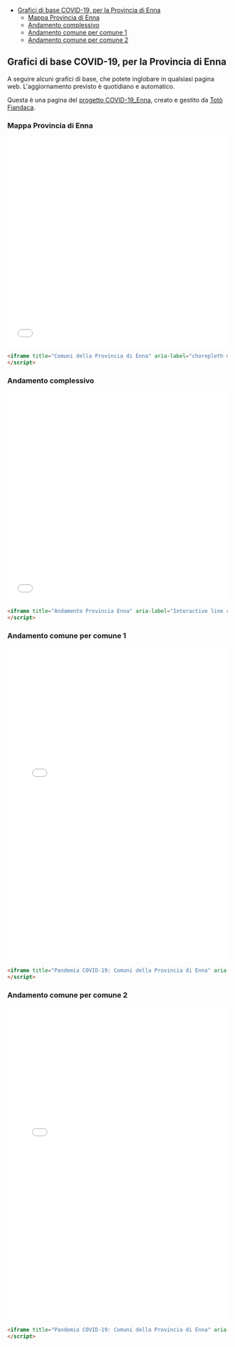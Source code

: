 <!-- TOC -->

- [Grafici di base COVID-19, per la Provincia di Enna](#grafici-di-base-covid-19-per-la-provincia-di-enna)
  - [Mappa Provincia di Enna](#mappa-provincia-di-enna)
  - [Andamento complessivo](#andamento-complessivo)
  - [Andamento comune per comune 1](#andamento-comune-per-comune-1)
  - [Andamento comune per comune 2](#andamento-comune-per-comune-2)

<!-- /TOC -->

## Grafici di base COVID-19, per la Provincia di Enna

A seguire alcuni grafici di base, che potete inglobare in qualsiasi pagina web. L'aggiornamento previsto è quotidiano e automatico.

Questa è una pagina del [progetto COVID-19_Enna](https://github.com/pigreco/COVID-19_Enna/blob/master/README.md), creato e gestito da [Totò Fiandaca](https://twitter.com/totofiandaca).

### Mappa Provincia di Enna

<iframe title="Comuni della Provincia di Enna" aria-label="choropleth map" id="datawrapper-chart-P29ri" src="//datawrapper.dwcdn.net/P29ri/21/" scrolling="no" frameborder="0" style="width: 0; min-width: 100% !important; border: none;" height="479"></iframe><script type="text/javascript">!function(){"use strict";window.addEventListener("message",function(a){if(void 0!==a.data["datawrapper-height"])for(var e in a.data["datawrapper-height"]){var t=document.getElementById("datawrapper-chart-"+e)||document.querySelector("iframe[src*='"+e+"']");t&&(t.style.height=a.data["datawrapper-height"][e]+"px")}})}();
</script>


```html
<iframe title="Comuni della Provincia di Enna" aria-label="choropleth map" id="datawrapper-chart-P29ri" src="//datawrapper.dwcdn.net/P29ri/21/" scrolling="no" frameborder="0" style="width: 0; min-width: 100% !important; border: none;" height="479"></iframe><script type="text/javascript">!function(){"use strict";window.addEventListener("message",function(a){if(void 0!==a.data["datawrapper-height"])for(var e in a.data["datawrapper-height"]){var t=document.getElementById("datawrapper-chart-"+e)||document.querySelector("iframe[src*='"+e+"']");t&&(t.style.height=a.data["datawrapper-height"][e]+"px")}})}();
</script>
```

### Andamento complessivo

<iframe title="Andamento Provincia Enna" aria-label="Interactive line chart" id="datawrapper-chart-Yd4St" src="//datawrapper.dwcdn.net/Yd4St/2/" scrolling="no" frameborder="0" style="width: 0; min-width: 100% !important; border: none;" height="479"></iframe><script type="text/javascript">!function(){"use strict";window.addEventListener("message",function(a){if(void 0!==a.data["datawrapper-height"])for(var e in a.data["datawrapper-height"]){var t=document.getElementById("datawrapper-chart-"+e)||document.querySelector("iframe[src*='"+e+"']");t&&(t.style.height=a.data["datawrapper-height"][e]+"px")}})}();
</script>


```html
<iframe title="Andamento Provincia Enna" aria-label="Interactive line chart" id="datawrapper-chart-Yd4St" src="//datawrapper.dwcdn.net/Yd4St/2/" scrolling="no" frameborder="0" style="width: 0; min-width: 100% !important; border: none;" height="479"></iframe><script type="text/javascript">!function(){"use strict";window.addEventListener("message",function(a){if(void 0!==a.data["datawrapper-height"])for(var e in a.data["datawrapper-height"]){var t=document.getElementById("datawrapper-chart-"+e)||document.querySelector("iframe[src*='"+e+"']");t&&(t.style.height=a.data["datawrapper-height"][e]+"px")}})}();
</script>
```

### Andamento comune per comune 1

<iframe title="Pandemia COVID-19: Comuni della Provincia di Enna" aria-label="Split Bars" id="datawrapper-chart-UDtbR" src="//datawrapper.dwcdn.net/UDtbR/2/" scrolling="no" frameborder="0" style="width: 0; min-width: 100% !important; border: none;" height="717"></iframe><script type="text/javascript">!function(){"use strict";window.addEventListener("message",function(a){if(void 0!==a.data["datawrapper-height"])for(var e in a.data["datawrapper-height"]){var t=document.getElementById("datawrapper-chart-"+e)||document.querySelector("iframe[src*='"+e+"']");t&&(t.style.height=a.data["datawrapper-height"][e]+"px")}})}();
</script>

```html
<iframe title="Pandemia COVID-19: Comuni della Provincia di Enna" aria-label="Split Bars" id="datawrapper-chart-UDtbR" src="//datawrapper.dwcdn.net/UDtbR/2/" scrolling="no" frameborder="0" style="width: 0; min-width: 100% !important; border: none;" height="717"></iframe><script type="text/javascript">!function(){"use strict";window.addEventListener("message",function(a){if(void 0!==a.data["datawrapper-height"])for(var e in a.data["datawrapper-height"]){var t=document.getElementById("datawrapper-chart-"+e)||document.querySelector("iframe[src*='"+e+"']");t&&(t.style.height=a.data["datawrapper-height"][e]+"px")}})}();
</script>
```

### Andamento comune per comune 2

<iframe title="Pandemia COVID-19: Comuni della Provincia di Enna" aria-label="Column Chart" id="datawrapper-chart-pTTjV" src="//datawrapper.dwcdn.net/pTTjV/2/" scrolling="no" frameborder="0" style="width: 0; min-width: 100% !important; border: none;" height="717"></iframe><script type="text/javascript">!function(){"use strict";window.addEventListener("message",function(a){if(void 0!==a.data["datawrapper-height"])for(var e in a.data["datawrapper-height"]){var t=document.getElementById("datawrapper-chart-"+e)||document.querySelector("iframe[src*='"+e+"']");t&&(t.style.height=a.data["datawrapper-height"][e]+"px")}})}();
</script>

```html
<iframe title="Pandemia COVID-19: Comuni della Provincia di Enna" aria-label="Column Chart" id="datawrapper-chart-pTTjV" src="//datawrapper.dwcdn.net/pTTjV/2/" scrolling="no" frameborder="0" style="width: 0; min-width: 100% !important; border: none;" height="717"></iframe><script type="text/javascript">!function(){"use strict";window.addEventListener("message",function(a){if(void 0!==a.data["datawrapper-height"])for(var e in a.data["datawrapper-height"]){var t=document.getElementById("datawrapper-chart-"+e)||document.querySelector("iframe[src*='"+e+"']");t&&(t.style.height=a.data["datawrapper-height"][e]+"px")}})}();
</script>
```